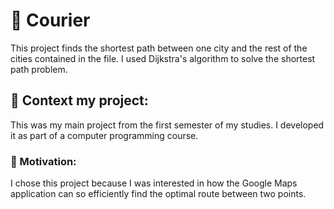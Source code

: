 # 🚚 Courier  	

This project finds the shortest path between one city and the rest of the cities contained in the file.
I used Dijkstra's algorithm to solve the shortest path problem.

## 💬 Context my project:
This was my main project from the first semester of my studies.
I developed it as part of a computer programming course.

### 🚀 Motivation:
I chose this project because I was interested in how the Google Maps application can so efficiently find the optimal route between two points.



